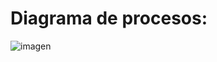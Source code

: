 
# **Diagrama de procesos:** 

![imagen](https://github.com/user-attachments/assets/5cf6d815-6c86-4c54-880d-82039e21c9cf)
